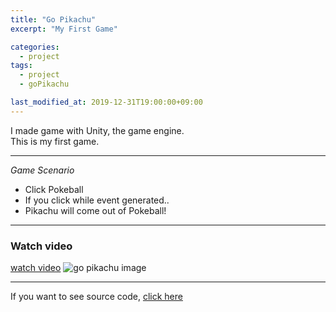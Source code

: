 ```yaml
---
title: "Go Pikachu"
excerpt: "My First Game"

categories:
  - project
tags:
  - project
  - goPikachu

last_modified_at: 2019-12-31T19:00:00+09:00
---
```


I made game with Unity, the game engine.  
This is my first game.  

*****

*Game Scenario*  
- Click Pokeball 
- If you click while event generated..
- Pikachu will come out of Pokeball!  

*****
### Watch video  
[watch video](https://youtu.be/bD5kvn6xTy4)
![go pikachu image](https://eliotjang.github.io/assets/images/shot1.png)


*****
If you want to see source code, [click here](https://github.com/eliotjang/Go-Pichachu)  

 
